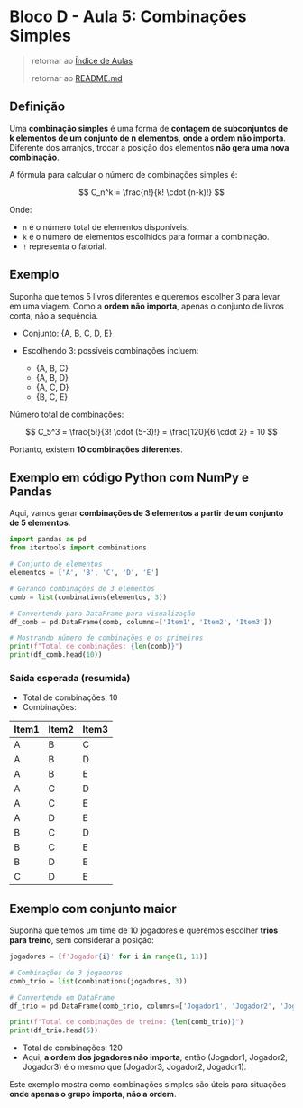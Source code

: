 # Bloco D - Aula 5: Combinações Simples

> retornar ao [Índice de Aulas](n2_index-aulas.md#bloco-d---análise-combinatória-e-probabilidade)
>
> retornar ao [README.md](../../../../README.md)

## Definição

Uma **combinação simples** é uma forma de **contagem de subconjuntos de k elementos de um conjunto de n elementos**, **onde a ordem não importa**.
Diferente dos arranjos, trocar a posição dos elementos **não gera uma nova combinação**.

A fórmula para calcular o número de combinações simples é:

$$
C_n^k = \frac{n!}{k! \cdot (n-k)!}
$$

Onde:

* `n` é o número total de elementos disponíveis.
* `k` é o número de elementos escolhidos para formar a combinação.
* `!` representa o fatorial.

## Exemplo

Suponha que temos 5 livros diferentes e queremos escolher 3 para levar em uma viagem. Como a **ordem não importa**, apenas o conjunto de livros conta, não a sequência.

* Conjunto: {A, B, C, D, E}
* Escolhendo 3: possíveis combinações incluem:

  * {A, B, C}
  * {A, B, D}
  * {A, C, D}
  * {B, C, E}

Número total de combinações:

$$
C_5^3 = \frac{5!}{3! \cdot (5-3)!} = \frac{120}{6 \cdot 2} = 10
$$

Portanto, existem **10 combinações diferentes**.

## Exemplo em código Python com NumPy e Pandas

Aqui, vamos gerar **combinações de 3 elementos a partir de um conjunto de 5 elementos**.

```python
import pandas as pd
from itertools import combinations

# Conjunto de elementos
elementos = ['A', 'B', 'C', 'D', 'E']

# Gerando combinações de 3 elementos
comb = list(combinations(elementos, 3))

# Convertendo para DataFrame para visualização
df_comb = pd.DataFrame(comb, columns=['Item1', 'Item2', 'Item3'])

# Mostrando número de combinações e os primeiros
print(f"Total de combinações: {len(comb)}")
print(df_comb.head(10))
```

### Saída esperada (resumida)

* Total de combinações: 10
* Combinações:

| Item1 | Item2 | Item3 |
| ----- | ----- | ----- |
| A     | B     | C     |
| A     | B     | D     |
| A     | B     | E     |
| A     | C     | D     |
| A     | C     | E     |
| A     | D     | E     |
| B     | C     | D     |
| B     | C     | E     |
| B     | D     | E     |
| C     | D     | E     |

## Exemplo com conjunto maior

Suponha que temos um time de 10 jogadores e queremos escolher **trios para treino**, sem considerar a posição:

```python
jogadores = [f'Jogador{i}' for i in range(1, 11)]

# Combinações de 3 jogadores
comb_trio = list(combinations(jogadores, 3))

# Convertendo em DataFrame
df_trio = pd.DataFrame(comb_trio, columns=['Jogador1', 'Jogador2', 'Jogador3'])

print(f"Total de combinações de treino: {len(comb_trio)}")
print(df_trio.head(5))
```

* Total de combinações: 120
* Aqui, **a ordem dos jogadores não importa**, então (Jogador1, Jogador2, Jogador3) é o mesmo que (Jogador3, Jogador2, Jogador1).

Este exemplo mostra como combinações simples são úteis para situações **onde apenas o grupo importa, não a ordem**.
